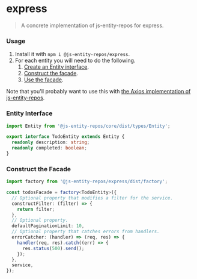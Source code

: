 # express
> A concrete implementation of js-entity-repos for express.

### Usage
1. Install it with `npm i @js-entity-repos/express`.
1. For each entity you will need to do the following.
    1. [Create an Entity interface](#entity-interface).
    1. [Construct the facade](#construct-the-facade).
    1. [Use the facade](https://github.com/js-entity-repos/core/blob/master/docs/facade.md).

Note that you'll probably want to use this with [the Axios implementation of js-entity-repos](https://github.com/js-entity-repos/axios).

### Entity Interface

```ts
import Entity from '@js-entity-repos/core/dist/types/Entity';

export interface TodoEntity extends Entity {
  readonly description: string;
  readonly completed: boolean;
}
```

### Construct the Facade

```ts
import factory from '@js-entity-repos/express/dist/factory';

const todosFacade = factory<TodoEntity>({
  // Optional property that modifies a filter for the service.
  constructFilter: (filter) => {
    return filter;
  },
  // Optional property.
  defaultPaginationLimit: 10,
  // Optional property that catches errors from handlers.
  errorCatcher: (handler) => (req, res) => {
    handler(req, res).catch((err) => {
      res.status(500).send();
    });
  },
  service,
});
```

